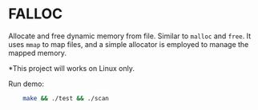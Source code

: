 # FALLOC

Allocate and free dynamic memory from file. Similar to `malloc` and `free`. It uses `mmap` to map files, and a simple allocator is employed to manage the mapped memory.

*This project will works on Linux only.

Run demo:

```bash
	make && ./test && ./scan
```
